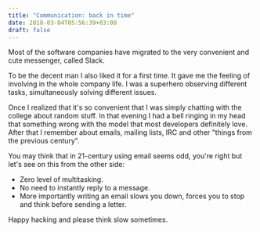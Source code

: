 ```yaml
---
title: "Communication: back in time"
date: 2018-03-04T05:56:39+03:00
draft: false
---
```


Most of the software companies have migrated to the very convenient and cute
messenger, called Slack.

To be the decent man I also liked it for a first time. It gave me the feeling
of involving in the whole company life. I was a superhero observing different
tasks, simultaneously solving different issues.

Once I realized that it's so convenient that I was simply chatting with the
college about random stuff. In that evening I had a bell ringing in my head
that something wrong with the model that most developers definitely love.
After that I remember about emails, mailing lists, IRC and other "things from
the previous century".

You may think that in 21-century using email seems odd, you're right but let's
see on this from the other side:

* Zero level of multitasking.
* No need to instantly reply to a message.
* More importantly writing an email slows you down, forces you to stop and
  think before sending a letter.

Happy hacking and please think slow sometimes.
